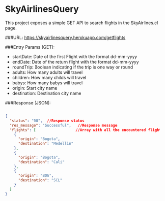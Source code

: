 # SkyAirlinesQuery

This project exposes a simple GET API to search flights in the SkyAirlines.cl page.

###URL: https://skyairlinesquery.herokuapp.com/getflights

###Entry Params (GET):
- startDate: Date of the first Flight with the format dd-mm-yyyy
- endDate: Date of the return flight with the format dd-mm-yyyy
- roundTrip: Boolean indicating if the trip is one way or round
- adults: How many adults will travel
- children: How many childs will travel
- babys: How many babys will travel
- origin: Start city name
- destination: Destination city name


###Response (JSON):

```json

{
  "status": "00",  //Response status
  "res_message": "Successful",   //Response message
  "flights": [                  //Array with all the encountered flights
    {
      "origin": "Bogota",            
      "destination": "Medellin"
    },
    {
      "origin": "Bogota",
      "destination": "Cali"
    },
    {
      "origin": "BOG",
      "destination": "SCL"
    }
  ]
}

```
